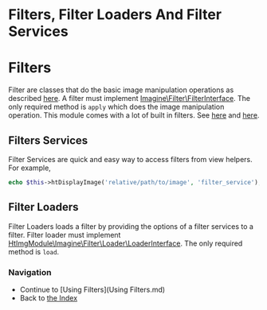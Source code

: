 Filters, Filter Loaders And Filter Services
=========================================

# Filters
Filter are classes that do the basic image manipulation operations as described [here](http://imagine.readthedocs.org/en/latest/usage/filters.html).
A filter must implement [Imagine\Filter\FilterInterface](https://github.com/avalanche123/Imagine/blob/develop/lib/Imagine/Filter/FilterInterface.php). The only required method is `apply` which does the image manipulation operation. This module comes with a lot of built in filters. See [here](https://github.com/avalanche123/Imagine/tree/develop/lib/Imagine/Filter) and [here](https://github.com/hrevert/HtImgModule/tree/master/src/Imagine/Filter).

## Filters Services
Filter Services are quick and easy way to access filters from view helpers. For example,
```php
echo $this->htDisplayImage('relative/path/to/image', 'filter_service');// Here it is
```
## Filter Loaders
Filter Loaders loads a filter by providing the options of a filter services to a filter. Filter loader must implement [HtImgModule\Imagine\Filter\Loader\LoaderInterface](https://github.com/hrevert/HtImgModule/blob/master/src/Imagine/Filter/Loader/LoaderInterface.php). The only required method is `load`.

### Navigation

* Continue to [Using Filters](Using Filters.md)
* Back to [the Index](README.md)
